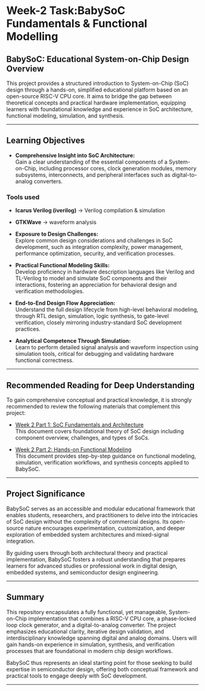#  Week-2 Task:BabySoC Fundamentals & Functional Modelling

## BabySoC: Educational System-on-Chip Design Overview

This project provides a structured introduction to System-on-Chip (SoC) design through a hands-on, simplified educational platform based on an open-source RISC-V CPU core. It aims to bridge the gap between theoretical concepts and practical hardware implementation, equipping learners with foundational knowledge and experience in SoC architecture, functional modeling, simulation, and synthesis.

---

## Learning Objectives

- **Comprehensive Insight into SoC Architecture:**  
  Gain a clear understanding of the essential components of a System-on-Chip, including processor cores, clock generation modules, memory subsystems, interconnects, and peripheral interfaces such as digital-to-analog converters.
  
### Tools used
- **Icarus Verilog (iverilog)** → Verilog compilation & simulation  
- **GTKWave** → waveform analysis  

- **Exposure to Design Challenges:**  
  Explore common design considerations and challenges in SoC development, such as integration complexity, power management, performance optimization, security, and verification processes.

- **Practical Functional Modeling Skills:**  
  Develop proficiency in hardware description languages like Verilog and TL-Verilog to model and simulate SoC components and their interactions, fostering an appreciation for behavioral design and verification methodologies.

- **End-to-End Design Flow Appreciation:**  
  Understand the full design lifecycle from high-level behavioral modeling, through RTL design, simulation, logic synthesis, to gate-level verification, closely mirroring industry-standard SoC development practices.

- **Analytical Competence Through Simulation:**  
  Learn to perform detailed signal analysis and waveform inspection using simulation tools, critical for debugging and validating hardware functional correctness.

---

## Recommended Reading for Deep Understanding

To gain comprehensive conceptual and practical knowledge, it is strongly recommended to review the following materials that complement this project:

- [Week 2 Part 1: SoC Fundamentals and Architecture](https://github.com/JANADINI/RISC-V-TAPEOUT/tree/main/Week-2/Part-1)  
  This document covers foundational theory of SoC design including component overview, challenges, and types of SoCs.

- [Week 2 Part 2: Hands-on Functional Modeling](https://github.com/JANADINI/RISC-V-TAPEOUT/tree/main/Week-2/Part-2)  
  This document provides step-by-step guidance on functional modeling, simulation, verification workflows, and synthesis concepts applied to BabySoC.

---

## Project Significance

BabySoC serves as an accessible and modular educational framework that enables students, researchers, and practitioners to delve into the intricacies of SoC design without the complexity of commercial designs. Its open-source nature encourages experimentation, customization, and deeper exploration of embedded system architectures and mixed-signal integration.

By guiding users through both architectural theory and practical implementation, BabySoC fosters a robust understanding that prepares learners for advanced studies or professional work in digital design, embedded systems, and semiconductor design engineering.

---

## Summary

This repository encapsulates a fully functional, yet manageable, System-on-Chip implementation that combines a RISC-V CPU core, a phase-locked loop clock generator, and a digital-to-analog converter. The project emphasizes educational clarity, iterative design validation, and interdisciplinary knowledge spanning digital and analog domains. Users will gain hands-on experience in simulation, synthesis, and verification processes that are foundational in modern chip design workflows.

BabySoC thus represents an ideal starting point for those seeking to build expertise in semiconductor design, offering both conceptual framework and practical tools to engage deeply with SoC development.

---




   





